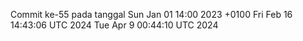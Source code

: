 Commit ke-55 pada tanggal Sun Jan 01 14:00 2023 +0100
Fri Feb 16 14:43:06 UTC 2024
Tue Apr  9 00:44:10 UTC 2024
